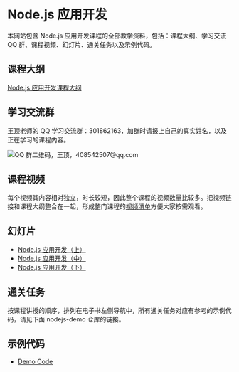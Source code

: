 # Node.js 应用开发

本网站包含 Node.js 应用开发课程的全部教学资料，包括：课程大纲、学习交流 QQ 群、课程视频、幻灯片、通关任务以及示例代码。

## 课程大纲

[Node.js 应用开发课程大纲](http://naotu.baidu.com/file/78f10df711456bbfed4cd77fcfa19045?token=7e206da2e15795da)

## 学习交流群

王顶老师的 QQ 学习交流群：301862163，加群时请报上自己的真实姓名，以及正在学习的课程内容。

![QQ 群二维码，王顶，408542507@qq.com](https://cdn.jsdelivr.net/gh/wangding/sample@master/images/student-group.jpg)

## 课程视频

每个视频其内容相对独立，时长较短，因此整个课程的视频数量比较多。把视频链接和课程大纲整合在一起，形成整门课程的[视频清单](video.md)方便大家按需观看。

## 幻灯片

- [Node.js 应用开发（上）](https://github.com/wangding/courses/blob/master/nodejs/nodejs01.pptx)
- [Node.js 应用开发（中）](https://github.com/wangding/courses/blob/master/nodejs/nodejs02.pptx)
- [Node.js 应用开发（下）](https://github.com/wangding/courses/blob/master/nodejs/nodejs03.pptx)

## 通关任务

按课程讲授的顺序，排列在电子书左侧导航中，所有通关任务对应有参考的示例代码，请见下面 nodejs-demo 仓库的链接。

## 示例代码

- [Demo Code](https://github.com/wangding/nodejs-demo/)
